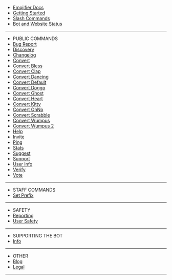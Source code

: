- [Emojifier Docs](/)
- [Getting Started](getting-started.md)
- [Slash Commands](slash-commands.md)
- [Bot and Website Status](status.md)

---
- PUBLIC COMMANDS
- [Bug Report](all/bugreport.md)
- [Discovery](all/discovery.md)
- [Changelog](all/changelog.md)
- [Convert](all/convert.md)
- [Convert Bless](all/convertbless.md)
- [Convert Clap](all/convertclap.md)
- [Convert Dancing](all/convertdancing.md)
- [Convert Default](all/convertdefault.md)
- [Convert Doggo](all/convertdoggo.md)
- [Convert Ghost](all/convertghost.md)
- [Convert Heart](all/convertheart.md)
- [Convert Kitty](all/convertkitty.md)
- [Convert OhNo](all/convertohno.md)
- [Convert Scrabble](all/convertscrabble.md)
- [Convert Wumpus](all/convertwumpus.md)
- [Convert Wumpus 2](all/convertwumpus2.md)
- [Help](all/help.md)
- [Invite](all/invite.md)
- [Ping](all/ping.md)
- [Stats](all/stats.md)
- [Suggest](all/suggest.md)
- [Support](all/support.md)
- [User Info](all/userinfo.md)
- [Verify](all/verify.md)
- [Vote](all/vote.md)

---

- STAFF COMMANDS
- [Set Prefix](staff/setprefix.md)

---

- SAFETY
- [Reporting](safety/reporting.md)
- [User Safety](safety/usersafety.md)

---
- SUPPORTING THE BOT
- [Info](supporting/info.md)

---
- OTHER
- [Blog](other/blog.md)
- [Legal](other/legal.md)

---
